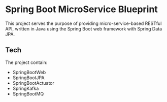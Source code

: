 # Spring Boot MicroService Blueprint
This project serves the purpose of providing micro-service-based RESTful API, written in Java using the Spring Boot web framework with Spring Data JPA.

## Tech

The project contain:

- SpringBootWeb
- SpringBootJPA
- SpringBootActuator
- SpringKafka
- SpringBootMQ
